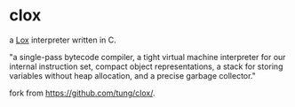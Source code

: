 # clox

a [Lox](http://www.craftinginterpreters.com/the-lox-language.html) interpreter written in C.

"a single-pass bytecode compiler, a tight virtual machine interpreter for our internal 
instruction set, compact object representations, a stack for storing variables 
without heap allocation, and a precise garbage collector."

fork from <https://github.com/tung/clox/>.